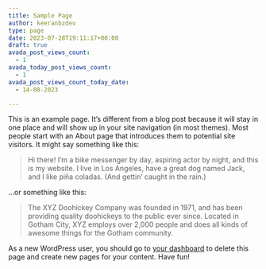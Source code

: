 ```yaml
---
title: Sample Page
author: keeranbzdev
type: page
date: 2023-07-28T19:11:17+00:00
draft: true
avada_post_views_count:
  - 1
avada_today_post_views_count:
  - 1
avada_post_views_count_today_date:
  - 14-08-2023

---
```

This is an example page. It&#8217;s different from a blog post because it will stay in one place and will show up in your site navigation (in most themes). Most people start with an About page that introduces them to potential site visitors. It might say something like this:

<blockquote class="wp-block-quote is-layout-flow wp-block-quote-is-layout-flow">
  <p>
    Hi there! I&#8217;m a bike messenger by day, aspiring actor by night, and this is my website. I live in Los Angeles, have a great dog named Jack, and I like pi&#241;a coladas. (And gettin&#8217; caught in the rain.)
  </p>
</blockquote>

&#8230;or something like this:

<blockquote class="wp-block-quote is-layout-flow wp-block-quote-is-layout-flow">
  <p>
    The XYZ Doohickey Company was founded in 1971, and has been providing quality doohickeys to the public ever since. Located in Gotham City, XYZ employs over 2,000 people and does all kinds of awesome things for the Gotham community.
  </p>
</blockquote>

As a new WordPress user, you should go to [your dashboard][1] to delete this page and create new pages for your content. Have fun!

 [1]: http://mythoughtsinwords.net/wp-admin/